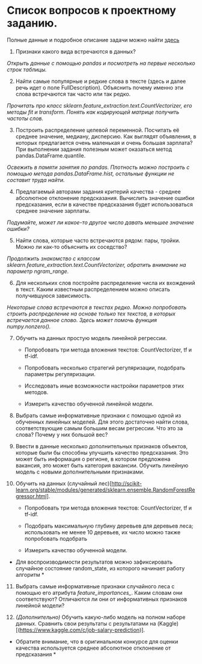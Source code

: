 # Список вопросов к проектному заданию.

Полные данные и подробное описание задачи можно найти [здесь](https://www.kaggle.com/c/job-salary-prediction)

1. Признаки какого вида встречаются в данных?

 *Открыть данные с помощью pandas и посмотреть на первые несколько строк таблицы.*

2. Найти самые популярные и редкие слова в тексте (здесь и далее речь идет о поле FullDescription). Объяснить почему именно эти слова встречаются так часто или так редко.

 *Прочитать про класс sklearn.feature_extraction.text.CountVectorizer, его методы fit и transform. Понять как кодирующей матрице получить частоты слов.*

3. Построить распределение целевой переменной. Посчитать её среднее значение, медиану, дисперсию. Как выглядят объявления, в которых предлагается очень маленькая и очень большая зарплата? При выполнении задания полезным может оказаться метод pandas.DataFrame.quantile.

 *Освежить в памяти занятия по pandas. Плотность можно построить с помощью метода pandas.DataFrame.hist, остальные функции не составит труда найти.*

4. Предлагаемый авторами задания критерий качества - среднее абсолютное отклонение предсказания. Вычислить значение ошибки предсказания, если в качестве предсказания будет использоваться среднее значение зарплаты.

 *Подумайте, может ли какое-то другое число давать меньшее значение ошибки?*

5. Найти слова, которые часто встречаются рядом: пары, тройки. Можно ли как-то объяснить их соседство?

 *Продолжить знакомство с классом sklearn.feature_extraction.text.CountVectorizer, обратить внимание на параметр ngram_range.*

6. Для нескольких слов постройте распределение числа их вхождений в текст. Каким известным распределением можно описать получившуюся зависимость.

 *Некоторые слова встречаются в текстах редко. Можно попробовать строить распределение на основе только тех текстов, в которых встречается данное слово. Здесь может помочь функция numpy.nonzero().*

7. Обучить на данных простую модель линейной регрессии.

    - Попробовать три метода вложения текстов: CountVectorizer, tf и tf-idf.

    - Попробовать несколько стратегий регуляризации, подобрать параметры регуляризации.
 
    - Исследовать иные возможности настройки параметров этих методов.
 
    - Измерить качество обученной линейной модели.

8. Выбрать самые информативные признаки с помощью одной из обученных линейных моделей. Для этого достаточно найти слова, соответствующие самым большим весам регрессии. Что это за слова? Почему у них большой вес?

9. Ввести в данные несколько дополнительных признаков объектов, которые были бы способны улучшить качество предсказания. Это может быть информация о регионе, в котором предложена вакансия, это может быть категория вакансии. Обучить линейную модель с новыми дополнительными признаками.

10. Обучить на данных (случайный лес)[http://scikit-learn.org/stable/modules/generated/sklearn.ensemble.RandomForestRegressor.html]. 

    - Попробовать три метода вложения текстов: CountVectorizer, tf и tf-idf.
    
    - Подобрать максимальную глубину деревьев для деревьев леса; использовать не менее 10 деревьев, их число можно также попробовать подобрать
 
    - Измерить качество обученной модели.
    
 * Для воспроизводимости результатов можно зафиксировать случайное состояние random_state, из которого начинает работу алгоритм *

11. Выбрать самые информативные признаки случайного леса с помощью его атрибута *feature_importances_*. Каким словам они соответствуют? Отличаются ли они от информативных признаков линейной модели?

12. *(Дополнительно)* Обучить какую-либо модель на полном наборе данных. Сравнить свои результаты с результатами на (Kaggle)[(https://www.kaggle.com/c/job-salary-prediction)].

  * Обратите внимание, что в оригинальном конкурсе для оценки качества используется среднее абсолютное отклонение от предсказания *